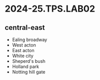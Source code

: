 # 2024-25.TPS.LAB02
## central-east
- Ealing broadway
- West acton
- East acton
- White city
- Sheperd's bush
- Holland park
- Notting hill gate